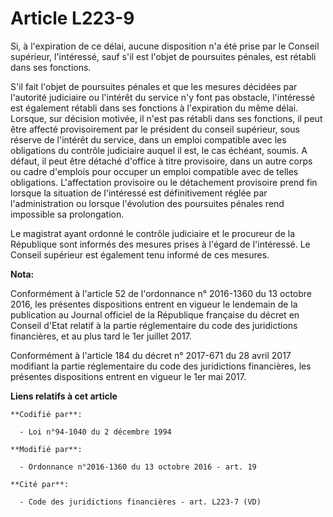 # Article L223-9

Si, à l'expiration de ce délai, aucune disposition n'a été prise par le Conseil supérieur, l'intéressé, sauf s'il est l'objet
de poursuites pénales, est rétabli dans ses fonctions. 

S'il fait l'objet de poursuites pénales et que les mesures décidées par l'autorité judiciaire ou l'intérêt du service n'y
font pas obstacle, l'intéressé est également rétabli dans ses fonctions à l'expiration du même délai. Lorsque, sur décision
motivée, il n'est pas rétabli dans ses fonctions, il peut être affecté provisoirement par le président du conseil supérieur,
sous réserve de l'intérêt du service, dans un emploi compatible avec les obligations du contrôle judiciaire auquel il est, le
cas échéant, soumis. A défaut, il peut être détaché d'office à titre provisoire, dans un autre corps ou cadre d'emplois pour
occuper un emploi compatible avec de telles obligations. L'affectation provisoire ou le détachement provisoire prend fin
lorsque la situation de l'intéressé est définitivement réglée par l'administration ou lorsque l'évolution des poursuites
pénales rend impossible sa prolongation. 

Le magistrat ayant ordonné le contrôle judiciaire et le procureur de la République sont informés des mesures prises à l'égard
de l'intéressé. Le Conseil supérieur est également tenu informé de ces mesures.

**Nota:**

Conformément à l'article 52 de l'ordonnance n° 2016-1360 du 13 octobre 2016, les présentes dispositions entrent en vigueur le
lendemain de la publication au Journal officiel de la République française du décret en Conseil d'Etat relatif à la partie
réglementaire du code des juridictions financières, et au plus tard le 1er juillet 2017.

Conformément à l'article 184 du décret n° 2017-671 du 28 avril 2017 modifiant la partie réglementaire du code des
juridictions financières, les présentes dispositions entrent en vigueur le 1er mai 2017.

**Liens relatifs à cet article**

	**Codifié par**:

	  - Loi n°94-1040 du 2 décembre 1994

	**Modifié par**:

	  - Ordonnance n°2016-1360 du 13 octobre 2016 - art. 19

	**Cité par**:

	  - Code des juridictions financières - art. L223-7 (VD)
